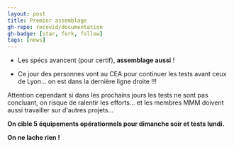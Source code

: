 ```yaml
---
layout: post
title: Premier assemblage
gh-repo: recovid/documentation
gh-badge: [star, fork, follow]
tags: [news]
---
```


- Les spécs avancent (pour certif), **assemblage aussi** !


- Ce jour des personnes vont au CEA pour continuer les tests avant ceux de Lyon... on est dans la dernière ligne droite !!!

Attention cependant si dans les prochains jours les tests ne sont pas concluant, on risque de ralentir les efforts... et les membres MMM doivent aussi travailler sur d'autres projets...

**On cible 5 équipements opérationnels pour dimanche soir et tests lundi.**

**On ne lache rien !**
